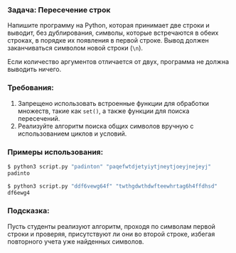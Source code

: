 ### Задача: Пересечение строк

Напишите программу на Python, которая принимает две строки и выводит, без дублирования, символы, которые встречаются в обеих строках, в порядке их появления в первой строке. Вывод должен заканчиваться символом новой строки (`\n`).

Если количество аргументов отличается от двух, программа не должна выводить ничего.

### Требования:
1. Запрещено использовать встроенные функции для обработки множеств, такие как `set()`, а также функции для поиска пересечений.
2. Реализуйте алгоритм поиска общих символов вручную с использованием циклов и условий.

### Примеры использования:
```bash
$ python3 script.py "padinton" "paqefwtdjetyiytjneytjoeyjnejeyj"
padinto

$ python3 script.py "ddf6vewg64f" "twthgdwthdwfteewhrtag6h4ffdhsd"
df6ewg4
```

### Подсказка:
Пусть студенты реализуют алгоритм, проходя по символам первой строки и проверяя, присутствуют ли они во второй строке, избегая повторного учета уже найденных символов.